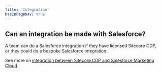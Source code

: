 ```yaml
---
title: 'Integration'
hasInPageNav: true
---
```


## Can an integration be made with Salesforce?
A team can do a Salesforce integration if they have licensed Sitecore CDP, or they could do a bespoke Salesforce integration. 

See more on [integration between Sitecore CDP and Salesforce Marketing Cloud](https://www.sitecore.com/products/marketplace/tap/cdp/sitecore-cdp-connector-for-salesforce-marketing-cloud).